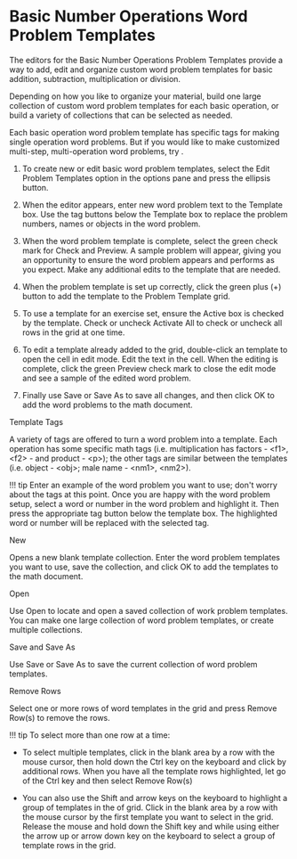 # Basic Number Operations Word Problem Templates

The editors for the Basic Number Operations Problem Templates provide a way to add, edit and organize custom word problem templates for basic addition, subtraction, multiplication or division.

Depending on how you like to organize your material, build one large collection of custom word problem templates for each basic operation, or build a variety of collections that can be selected as needed.

Each basic operation word problem template has specific tags for making single operation word problems. But if you would like to make customized multi-step, multi-operation word problems, try .

1. To create new or edit basic word problem templates, select the Edit Problem Templates option in the options pane and press the ellipsis button.

2. When the editor appears, enter new word problem text to the Template box. Use the tag buttons below the Template box to replace the problem numbers, names or objects in the word problem.

3. When the word problem template is complete, select the green check mark for Check and Preview. A sample problem will appear, giving you an opportunity to ensure the word problem appears and performs as you expect. Make any additional edits to the template that are needed.

4. When the problem template is set up correctly, click the green plus (+) button to add the template to the Problem Template grid.

5. To use a template for an exercise set, ensure the Active box is checked by the template. Check or uncheck Activate All to check or uncheck all rows in the grid at one time.

6. To edit a template already added to the grid, double-click an template to open the cell in edit mode. Edit the text in the cell. When the editing is complete, click the green Preview check mark to close the edit mode and see a sample of the edited word problem.

7. Finally use Save or Save As to save all changes, and then click OK to add the word problems to the math document.

Template Tags

A variety of tags are offered to turn a word problem into a template. Each operation has some specific math tags (i.e. multiplication has factors - &lt;f1&gt;, &lt;f2&gt; - and product - &lt;p&gt;); the other tags are similar between the templates (i.e. object - &lt;obj&gt;; male name - &lt;nm1&gt;, &lt;nm2&gt;).

!!! tip
    Enter an example of the word problem you want to use; don't worry about the tags at this point. Once you are happy with the word problem setup, select a word or number in the word problem and highlight it. Then press the appropriate tag button below the template box. The highlighted word or number will be replaced with the selected tag.

New

Opens a new blank template collection. Enter the word problem templates you want to use, save the collection, and click OK to add the templates to the math document.

Open

Use Open to locate and open a saved collection of work problem templates. You can make one large collection of word problem templates, or create multiple collections.

Save and Save As

Use Save or Save As to save the current collection of word problem templates.

Remove Rows

Select one or more rows of word templates in the grid and press Remove Row(s) to remove the rows.

!!! tip
    To select more than one row at a time:

- To select multiple templates, click in the blank area by a row with the mouse cursor, then hold down the Ctrl key on the keyboard and click by additional rows. When you have all the template rows highlighted, let go of the Ctrl key and then select Remove Row(s)

- You can also use the Shift and arrow keys on the keyboard to highlight a group of templates in the of grid. Click in the blank area by a row with the mouse cursor by the first template you want to select in the grid. Release the mouse and hold down the Shift key and while using either the arrow up or arrow down key on the keyboard to select a group of template rows in the grid.
